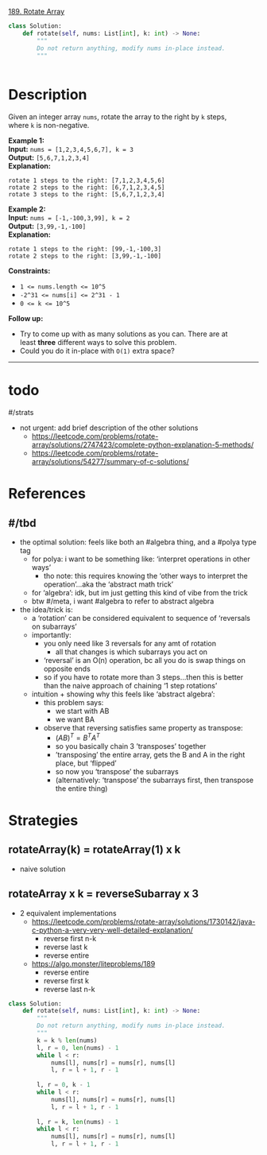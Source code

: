 [189. Rotate Array](https://leetcode.com/problems/rotate-array/)

```python
class Solution:
    def rotate(self, nums: List[int], k: int) -> None:
        """
        Do not return anything, modify nums in-place instead.
        """
        
```

# Description

Given an integer array `nums`, rotate the array to the right by `k` steps, where `k` is non-negative.

**Example 1:**  
**Input:** `nums = [1,2,3,4,5,6,7], k = 3`  
**Output:** `[5,6,7,1,2,3,4]`  
**Explanation:**  
```
rotate 1 steps to the right: [7,1,2,3,4,5,6]
rotate 2 steps to the right: [6,7,1,2,3,4,5]
rotate 3 steps to the right: [5,6,7,1,2,3,4]
```

**Example 2:**  
**Input:** `nums = [-1,-100,3,99], k = 2`  
**Output:** `[3,99,-1,-100]`  
**Explanation:**  
```
rotate 1 steps to the right: [99,-1,-100,3]
rotate 2 steps to the right: [3,99,-1,-100]
```

**Constraints:**
- `1 <= nums.length <= 10^5`
- `-2^31 <= nums[i] <= 2^31 - 1`
- `0 <= k <= 10^5`

**Follow up:**
- Try to come up with as many solutions as you can. There are at least **three** different ways to solve this problem.
- Could you do it in-place with `O(1)` extra space?

---


# todo

#/strats 
- not urgent: add brief description of the other solutions
	- https://leetcode.com/problems/rotate-array/solutions/2747423/complete-python-explanation-5-methods/
	- https://leetcode.com/problems/rotate-array/solutions/54277/summary-of-c-solutions/



# References


## #/tbd 
- the optimal solution: feels like both an #algebra thing, and a #polya type tag
	- for polya: i want to be something like: ‘interpret operations in other ways’
		- tho note: this requires knowing the ‘other ways to interpret the operation’…aka the ‘abstract math trick’
	- for ‘algebra’: idk, but im just getting this kind of vibe from the trick
	- btw #/meta, i want #algebra to refer to abstract algebra
- the idea/trick is:
	- a ‘rotation’ can be considered equivalent to sequence of ‘reversals on subarrays’
	- importantly:
		- you only need like 3 reversals for any amt of rotation
			- all that changes is which subarrays you act on
		- ‘reversal’ is an O(n) operation, bc all you do is swap things on opposite ends
		- so if you have to rotate more than 3 steps…then this is better than the naive approach of chaining ‘1 step rotations’
	- intuition + showing why this feels like ‘abstract algebra’:
		- this problem says:
			- we start with AB
			- we want BA
		- observe that reversing satisfies same property as transpose:
			- $(AB)^T = B^T A^T$
			- so you basically chain 3 ’transposes’ together
			- ’transposing’ the entire array, gets the B and A in the right place, but ‘flipped’
			- so now you ‘transpose’ the subarrays
			- (alternatively: ‘transpose’ the subarrays first, then transpose the entire thing)


# Strategies


## rotateArray(k) = rotateArray(1) x k
- naive solution



## rotateArray x k = reverseSubarray x 3

- 2 equivalent implementations
	- https://leetcode.com/problems/rotate-array/solutions/1730142/java-c-python-a-very-very-well-detailed-explanation/
		- reverse first n-k
		- reverse last k
		- reverse entire
	- https://algo.monster/liteproblems/189
		- reverse entire
		- reverse first k
		- reverse last n-k


```python
class Solution:
    def rotate(self, nums: List[int], k: int) -> None:
        """
        Do not return anything, modify nums in-place instead.
        """
        k = k % len(nums)
        l, r = 0, len(nums) - 1
        while l < r:
            nums[l], nums[r] = nums[r], nums[l]
            l, r = l + 1, r - 1
            
        l, r = 0, k - 1
        while l < r:
            nums[l], nums[r] = nums[r], nums[l]
            l, r = l + 1, r - 1
            
        l, r = k, len(nums) - 1
        while l < r:
            nums[l], nums[r] = nums[r], nums[l]
            l, r = l + 1, r - 1

```
